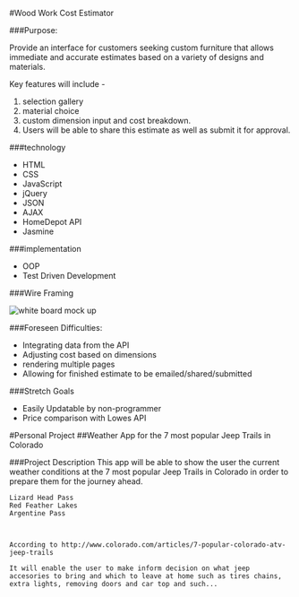 #Wood Work Cost Estimator

###Purpose:

Provide an interface for customers seeking custom furniture that allows immediate and accurate estimates based on a variety of designs and materials. 

Key features will include - 

1. selection gallery
1. material choice
1. custom dimension input and cost breakdown.
1. Users will be able to share this estimate as well as submit it for approval.

###technology 

* HTML
* CSS
* JavaScript
* jQuery
* JSON
* AJAX
* HomeDepot API
* Jasmine

###implementation

* OOP
* Test Driven Development

###Wire Framing

![white board mock up](./wire-frames.JPG)

###Foreseen Difficulties:

* Integrating data from the API
* Adjusting cost based on dimensions
* rendering multiple pages
* Allowing for finished estimate to be emailed/shared/submitted

###Stretch Goals

* Easily Updatable by non-programmer
* Price comparison with Lowes API






#Personal Project
##Weather App for the 7 most popular Jeep Trails in Colorado

###Project Description
	This app will be able to show the user the current weather conditions at the 7 most popular Jeep Trails in Colorado in order to prepare them for the journey ahead. 

	Lizard Head Pass
	Red Feather Lakes
	Argentine Pass



	According to http://www.colorado.com/articles/7-popular-colorado-atv-jeep-trails

	It will enable the user to make inform decision on what jeep accesories to bring and which to leave at home such as tires chains, extra lights, removing doors and car top and such...

###	 
